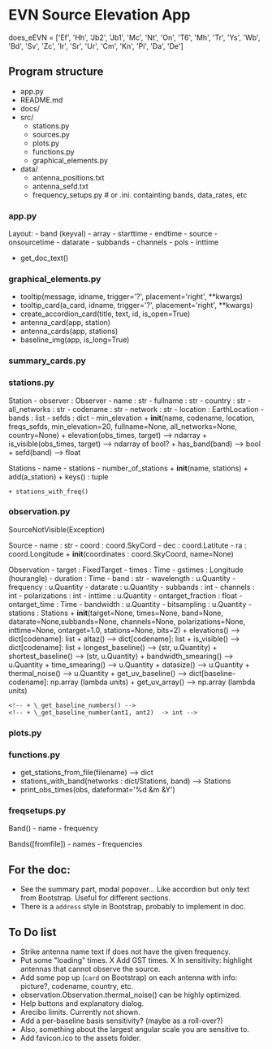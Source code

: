 
#  EVN Source Elevation App



does_eEVN = ['Ef', 'Hh', 'Jb2', 'Jb1', 'Mc', 'Nt', 'On', 'T6', 'Mh', 'Tr', 'Ys', 'Wb', 'Bd', 'Sv', 'Zc', 'Ir', 'Sr', 'Ur', 'Cm', 'Kn', 'Pi', 'Da', 'De']


## Program structure

- app.py
- README.md
- docs/
- src/
    - stations.py
    - sources.py
    - plots.py
    - functions.py
    - graphical_elements.py
- data/
    - antenna_positions.txt
    - antenna_sefd.txt
    - frequency_setups.py # or .ini. containting bands, data_rates, etc


### app.py

Layout:
    - band  (keyval)
    - array
    - starttime
    - endtime
    - source
    - onsourcetime
    - datarate
    - subbands
    - channels
    - pols
    - inttime

+ get_doc_text()



### graphical_elements.py

+ tooltip(message, idname, trigger='?', placement='right', \*\*kwargs)
+ tooltip_card(a_card, idname, trigger='?', placement='right', \*\*kwargs)
+ create_accordion_card(title, text, id, is_open=True)
+ antenna_card(app, station)
+ antenna_cards(app, stations)
+ baseline_img(app, is_long=True)


### summary_cards.py




### stations.py

Station
    - observer : Observer
    - name : str
    - fullname : str
    - country : str
    - all_networks : str
    - codename : str
    - network : str
    - location : EarthLocation
    - bands : list
    - sefds : dict
    - min_elevation
    + __init__(name, codename, location, freqs_sefds, min_elevation=20, fullname=None,
all_networks=None, country=None)
    + elevation(obs_times, target) --> ndarray
    + is_visible(obs_times, target) --> ndarray of bool?
    + has_band(band) --> bool
    + sefd(band) --> float

Stations
    - name
    - stations
    - number_of_stations
    + __init__(name, stations)
    + add(a_station)
    + keys()  : tuple

    + stations_with_freq()



### observation.py

SourceNotVisible(Exception)

Source
    - name : str
    - coord : coord.SkyCord
    - dec : coord.Latitute
    - ra : coord.Longitude
    + __init__(coordinates : coord.SkyCoord, name=None)

Observation
    - target : FixedTarget
    - times : Time
    - gstimes :  Longitude (hourangle)
    - duration : Time
    - band : str
    - wavelength : u.Quantity
    - frequency : u.Quantity
    - datarate : u.Quantity
    - subbands : int
    - channels : int
    - polarizations : int
    - inttime : u.Quantity
    - ontarget_fraction : float
    - ontarget_time : Time
    - bandwidth : u.Quantity
    - bitsampling : u.Quantity
    - stations : Stations
    + __init__(target=None, times=None, band=None, datarate=None,subbands=None,
               channels=None, polarizations=None, inttime=None, ontarget=1.0,
               stations=None, bits=2)
    + elevations() --> dict[codename]: list
    + altaz() --> dict[codename]: list
    + is_visible() --> dict[codename]: list
    + longest_baseline() --> (str, u.Quantity)
    + shortest_baseline() --> (str, u.Quantity)
    + bandwidth_smearing() --> u.Quantity
    + time_smearing() --> u.Quantity
    + datasize() --> u.Quantity
    + thermal_noise() --> u.Quantity
    + get_uv_baseline() --> dict[baseline-codename]: np.array (lambda units)
    + get_uv_array() --> np.array (lambda units)

    <!-- + \_get_baseline_numbers() -->
    <!-- + \_get_baseline_number(ant1, ant2)  -> int -->



### plots.py


### functions.py


+ get_stations_from_file(filename) --> dict
+ stations_with_band(networks : dict/Stations, band) --> Stations
+ print_obs_times(obs, dateformat='%d &m &Y')




### freqsetups.py

Band()
    - name
    - frequency

Bands([fromfile])
    - names
    - frequencies




## For the doc:

- See the summary part, modal popover... Like accordion but only text from Bootstrap. Useful for different sections.
- There is a `address` style in Bootstrap, probably to implement in doc.


## To Do list

- Strike antenna name text if does not have the given frequency.
- Put some "loading" times.
X Add GST times.
X In sensitivity: highlight antennas that cannot observe the source.
- Add some pop up (`card` on Bootstrap) on each antenna with info: picture?, codename, country, etc.
- observation.Observation.thermal_noise() can be highly optimized.
- Help buttons and explanatory dialog.
- Arecibo limits. Currently not shown.
- Add a per-baseline basis sensitivity? (maybe as a roll-over?)
- Also, something about the largest angular scale you are sensitive to.
- Add favicon.ico to the assets folder.






